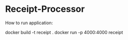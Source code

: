 # Receipt-Processor

How to run application:

docker build -t receipt .
docker run -p 4000:4000 receipt
